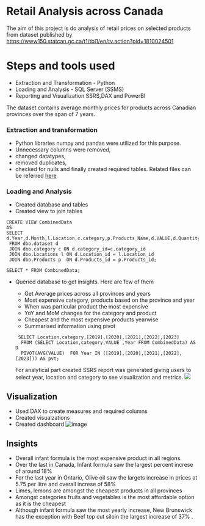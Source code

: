 # Retail Analysis across Canada
The aim of this project is do analysis of retail prices on selected products from dataset  published by https://www150.statcan.gc.ca/t1/tbl1/en/tv.action?pid=1810024501

# Steps and tools used
- Extraction and Transformation - Python
- Loading and Analysis - SQL Server  (SSMS)
- Reporting and Visualization SSRS,DAX and PowerBI

The dataset contains average monthly prices for products across Canadian provinces over the span of 7 years. 

### Extraction and transformation

- Python libraries numpy and pandas were utilized for this purpose.
- Unnecessary columns were removed,
-  changed datatypes,
-  removed duplicates,
- checked for nulls and finally created required tables.
 Related files can be referred [here](https://github.com/RimpleDabas/RetailsAnalysis/tree/main/Jupyter%20notebooks)

### Loading and Analysis
- Created database and tables
- Created view to join tables 
~~~ 
CREATE VIEW CombinedData 
AS
SELECT d.Year,d.Month,l.Location,c.category,p.Products_Name,d.VALUE,d.Quantity
 FROM dbo.dataset d
 JOIN dbo.category c ON d.category_id=c.category_id  
 JOIN dbo.Locations l ON d.Location_id = l.Location_id
 JOIN dbo.Products p  ON d.Products_id = p.Products_id;

SELECT * FROM CombinedData;
~~~
- Queried database to get insights. Here are few of them 
  - Get Average prices across all provinces and years
  - Most expensive category, products based on the province and year
  - When was particular product the most expensive
  - YoY and MoM changes for the category and product
  - Cheapest and the most expensive products yearwise
  - Summarised information using pivot 
  ~~~
   SELECT Location,category,[2019],[2020],[2021],[2022],[2023]
    FROM (SELECT Location,category,VALUE ,Year FROM CombinedData) AS D
    PIVOT(AVG(VALUE)  FOR Year IN ([2019],[2020],[2021],[2022],[2023])) AS pvt; 
    ~~~

  For analytical part created SSRS report was generated giving users to select year, location and category to see visualization and metrics.
 ![](https://github.com/RimpleDabas/RetailsAnalysis/blob/main/SQL%20files/Results%20from%20SQL/Screenshot%202024-06-01%20144850.png)

 ## Visualization 
 - Used DAX to create measures and required columns
 - Created visualzations
 - Created dashboard
 ![image](Scree)

## Insights
- Overall infant formula is the most expensive product in all regions.
- Over the last in Canada, Infant formula saw the largest percent increse of around 18%
- For the last year in Ontario, Olive oil saw the largets increase in prices at 5.75 per litre and overall increse of 58%
- Limes, lemons are amongst the cheapest products in all provinces
- Amongst categories fruits and vegetables is the most affordable option as it is the cheapest
- Although infant formula saw the most yearly increase, New Brunswick has the exception with Beef top cut siloin the largest increase of 37% .



